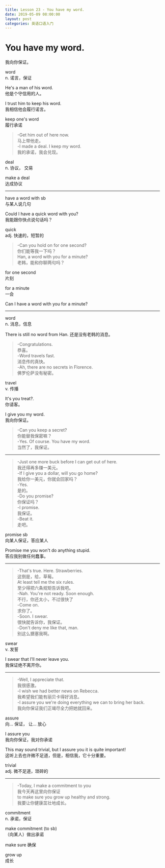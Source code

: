 ```yaml
---
title: Lesson 23 - You have my word.
date: 2019-05-09 08:00:00
layout: post
categories: 英语口语入门
---
```


# You have my word.

我向你保证。

word  
n. 诺言，保证

He's a man of his word.  
他是个守信用的人。  

I trust him to keep his word.  
我相信他会履行诺言。  

keep one's word  
履行承诺

> -Get him out of here now.  
> 马上带他走。  
> -I made a deal. I keep my word.  
> 我的承诺，我会兑现。  

deal  
n.  协议， 交易

make a deal  
达成协议

---

have a word with sb  
与某人说几句

Could I have a quick word with you?  
我能跟你快点说句话吗？

quick  
adj. 快速的，短暂的

> -Can you hold on for one second?  
> 你们能等我一下吗？  
> Han, a word with you for a minute?  
> 老韩，能和你聊两句吗？  

for one second  
片刻

for a minute  
一会

Can I have a word with you for a minute?

---

word  
n. 消息，信息

There is still no word from Han. 
还是没有老韩的消息。

> -Congratulations.  
> 恭喜。  
> -Word  travels fast.  
> 消息传的真快。  
> -Ah, there are no secrets in Florence.  
> 佛罗伦萨没有秘密。  

travel   
v. 传播

It's you treat?.  
你请客。

I give you my word.  
我向你保证。

> -Can you keep a secret?  
> 你能替我保密嘛？  
> -Yes. Of course. You have my word.  
> 当然了，我保证。  

---

> -Just one more buck before I can get out of here.  
> 我还得再多赚一美元。  
> -If I give you a dollar, will you go home?   
> 我给你一美元，你就会回家吗？  
> -Yes.  
> 是的。  
> -Do you promise?  
> 你保证吗？  
> -I promise.  
> 我保证。  
> -Beat it.  
> 走吧。

promise sb  
向某人保证，答应某人

Promise me you won't do anything stupid.  
答应我别做任何蠢事。

---

> -That's true. Here. Strawberries.  
> 这倒是，给，草莓。  
> At least tell me the six rules.  
> 至少得把六条规矩告诉我吧。  
> -Nah. You're not ready. Soon enough.  
> 不行，你还太小，不过很快了  
> -Come on.   
> 求你了。  
> -Soon. I swear.  
> 很快就告诉你，我保证。  
> -Don't deny me like that, man.  
> 别这么搪塞我啊。  

swear  
v. 发誓

I swear that I'll never leave you.  
我保证绝不离开你。  

---

> -Well, I appreciate that.  
> 我很感激。  
> -I wish we had better news on Rebecca.  
> 我希望我们能有丽贝卡得好消息。  
> -I assure you we're doing everything we can to bring her back.  
> 我向你保证我们正竭尽全力把她就回来。  

assure  
向... 保证， 让... 放心

I assure you  
我向你保证，我对你承诺

This may sound trivial, but I assure you it is quite important!  
这听上去也许微不足道，但是，相信我，它十分重要。  

trivial  
adj. 微不足道，琐碎的

---

> -Today, I make a commitment to you  
> 我今天再这里向你保证  
> to make sure you grow up healthy and strong.  
> 我要让你健康茁壮地成长。

commitment  
n. 承诺，保证

make commitment (to sb)  
（向某人）做出承诺

make sure 确保

grow up  
成长


